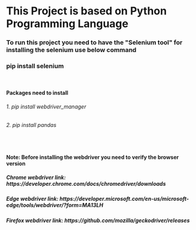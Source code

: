 <h1>This Project is based on Python Programming Language</h1>
<h3>To run this project you need to have the "Selenium tool" for installing the selenium use below command</h3>
<h3>pip install selenium</h3><br>

<h4>Packages need to install</h4>
<h6>1. pip install webdriver_manager</h6>
<h6>2. pip install pandas</h6><br>

<h4>Note: Before installing the webdriver you need to verify the browser version</h4>
<h5>Chrome webdriver link: https://developer.chrome.com/docs/chromedriver/downloads</h5>
<h5>Edge webdriver link: https://developer.microsoft.com/en-us/microsoft-edge/tools/webdriver/?form=MA13LH</h5>
<h5>Firefox webdriver link: https://github.com/mozilla/geckodriver/releases</h5>
